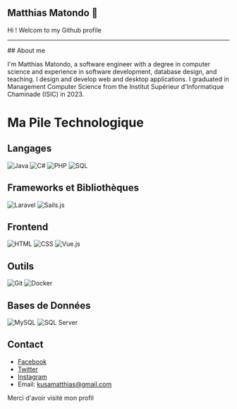 ## Matthias Matondo 👋

Hi !
Welcom to my Github profile
<hr>
## About me

I'm Matthias Matondo, a software engineer with a degree in computer science and experience in software development, database design, and teaching. I design and develop web and desktop applications. I graduated in Management Computer Science from the Institut Supérieur d'Informatique Chaminade (ISIC) in 2023.

# Ma Pile Technologique

## Langages
![Java](https://img.shields.io/badge/Java-ED8B00?style=for-the-badge&logo=java&logoColor=white)
![C#](https://img.shields.io/badge/C%23-239120?style=for-the-badge&logo=c-sharp&logoColor=white)
![PHP](https://img.shields.io/badge/PHP-777BB4?style=for-the-badge&logo=php&logoColor=white)
![SQL](https://img.shields.io/badge/SQL-4479A1?style=for-the-badge&logo=sql&logoColor=white)

## Frameworks et Bibliothèques
![Laravel](https://img.shields.io/badge/Laravel-FF2D20?style=for-the-badge&logo=laravel&logoColor=white)
![Sails.js](https://img.shields.io/badge/Sails.js-0B2027?style=for-the-badge&logo=sails.js&logoColor=white)

## Frontend
![HTML](https://img.shields.io/badge/HTML5-E34F26?style=for-the-badge&logo=html5&logoColor=white)
![CSS](https://img.shields.io/badge/CSS3-1572B6?style=for-the-badge&logo=css3&logoColor=white)
![Vue.js](https://img.shields.io/badge/Vue.js-35495E?style=for-the-badge&logo=vue.js&logoColor=4FC08D)

## Outils
![Git](https://img.shields.io/badge/Git-F05033?style=for-the-badge&logo=git&logoColor=white)
![Docker](https://img.shields.io/badge/Docker-2496ED?style=for-the-badge&logo=docker&logoColor=white)

## Bases de Données
![MySQL](https://img.shields.io/badge/MySQL-4479A1?style=for-the-badge&logo=mysql&logoColor=white)
![SQL Server](https://img.shields.io/badge/SQL%20Server-CC2927?style=for-the-badge&logo=microsoft-sql-server&logoColor=white)


## Contact
- [Facebook](https://web.facebook.com/tichique.kusa)
- [Twitter](https://x.com/Mat_MatondKus)
- [Instagram](https://www.instagram.com/tychique_matondo/)
- Email: kusamatthias@gmail.com

Merci d'avoir visité mon profil

